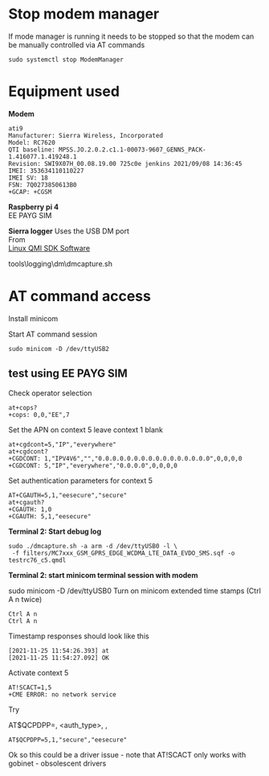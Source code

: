 # Stop modem manager
If mode manager is running it needs to be stopped so that the modem can be manually controlled via AT commands
```
sudo systemctl stop ModemManager
```
# Equipment used

**Modem** 
```
ati9
Manufacturer: Sierra Wireless, Incorporated
Model: RC7620
QTI baseline: MPSS.JO.2.0.2.c1.1-00073-9607_GENNS_PACK-1.416077.1.419248.1
Revision: SWI9X07H_00.08.19.00 725c0e jenkins 2021/09/08 14:36:45
IMEI: 353634110110227
IMEI SV: 18
FSN: 7Q0273850613B0
+GCAP: +CGSM
```

**Raspberry pi 4**  
EE PAYG SIM  

**Sierra logger**
Uses the USB DM port  
From   
[Linux QMI SDK Software](https://source.sierrawireless.com/resources/airprime/software/linux-qmi-sdk-software-latest/)  

tools\logging\dm\dmcapture.sh  

# AT command access
Install minicom

Start AT command session
```
sudo minicom -D /dev/ttyUSB2
```

## test using EE PAYG SIM

Check operator selection
```
at+cops?
+cops: 0,0,"EE",7
```

Set the APN on context 5 leave context 1 blank
```
at+cgdcont=5,"IP","everywhere"
at+cgdcont?
+CGDCONT: 1,"IPV4V6","","0.0.0.0.0.0.0.0.0.0.0.0.0.0.0.0",0,0,0,0
+CGDCONT: 5,"IP","everywhere","0.0.0.0",0,0,0,0
```
Set authentication parameters for context 5

```
AT+CGAUTH=5,1,"eesecure","secure"
at+cgauth?
+CGAUTH: 1,0
+CGAUTH: 5,1,"eesecure"
```

**Terminal 2: Start debug log**
```
sudo ./dmcapture.sh -a arm -d /dev/ttyUSB0 -l \
 -f filters/MC7xxx_GSM_GPRS_EDGE_WCDMA_LTE_DATA_EVDO_SMS.sqf -o testrc76_c5.qmdl
```
**Terminal 2: start minicom terminal session with modem**

sudo minicom -D /dev/ttyUSB0
Turn on minicom extended time stamps (Ctrl A n twice)
```
Ctrl A n
Ctrl A n
```
Timestamp responses should look like this
```
[2021-11-25 11:54:26.393] at
[2021-11-25 11:54:27.092] OK
```

Activate context 5  

```
AT!SCACT=1,5
+CME ERROR: no network service
```
Try  

AT$QCPDPP=<cid>, <auth_type>, <password>, <username>
```
AT$QCPDPP=5,1,"secure","eesecure"
```
 
 Ok so this could be a driver issue - note that AT!SCACT only works with gobinet - obsolescent drivers
